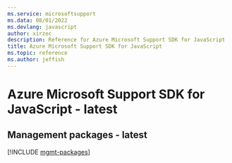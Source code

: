 ```yaml
---
ms.service: microsoftsupport
ms.data: 08/01/2022
ms.devlang: javascript
author: xirzec
description: Reference for Azure Microsoft Support SDK for JavaScript
title: Azure Microsoft Support SDK for JavaScript
ms.topic: reference
ms.author: jeffish
---
```

# Azure Microsoft Support SDK for JavaScript - latest

## Management packages - latest
[!INCLUDE [mgmt-packages](microsoft-support-mgmt-index.md)]